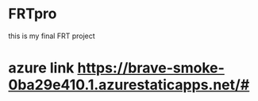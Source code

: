 # FRTpro
this is  my final FRT project
# azure link https://brave-smoke-0ba29e410.1.azurestaticapps.net/#
